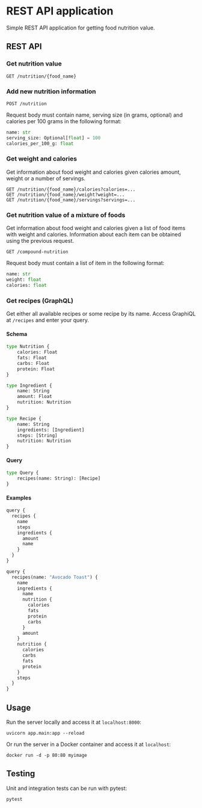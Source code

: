 # REST API application

Simple REST API application for getting food nutrition value. 

## REST API

### Get nutrition value 

```
GET /nutrition/{food_name}
```

### Add new nutrition information

```
POST /nutrition
```

Request body must contain name, serving size (in grams, optional) and calories per 100 grams in the following format: 

```python
name: str
serving_size: Optional[float] = 100
calories_per_100_g: float
```

### Get weight and calories

Get information about food weight and calories given calories amount, weight or a number of servings.

```
GET /nutrition/{food_name}/calories?calories=...
GET /nutrition/{food_name}/weight?weight=...
GET /nutrition/{food_name}/servings?servings=...
```

### Get nutrition value of a mixture of foods

Get information about food weight and calories given a list of food items with weight and calories. Information about each item can be obtained using the previous request.

```
GET /compound-nutrition
```

Request body must contain a list of item in the following format:

```python
name: str
weight: float
calories: float
```

### Get recipes (GraphQL)
Get either all available recipes or some recipe by its name. Access GraphiQL at `/recipes` and enter your query.

#### Schema
```python
type Nutrition {
    calories: Float
    fats: Float
    carbs: Float
    protein: Float
}

type Ingredient {
    name: String
    amount: Float
    nutrition: Nutrition
}

type Recipe {
    name: String
    ingredients: [Ingredient]
    steps: [String]
    nutrition: Nutrition
}
```

#### Query
```python
type Query {
    recipes(name: String): [Recipe]
}
```

#### Examples
```python
query {
  recipes {
    name
    steps
    ingredients {
      amount
      name
    }
  }
}
```

```python
query {
  recipes(name: "Avocado Toast") {
    name
    ingredients {
      name
      nutrition {
        calories
        fats
        protein
        carbs
      }
      amount
    }
    nutrition {
      calories
      carbs
      fats
      protein
    }
    steps
  }
}
```

## Usage

Run the server locally and access it at `localhost:8000`:

```
uvicorn app.main:app --reload
```

Or run the server in a Docker container and access it at `localhost`:
```
docker run -d -p 80:80 myimage
```

## Testing

Unit and integration tests can be run with pytest:

```
pytest
```